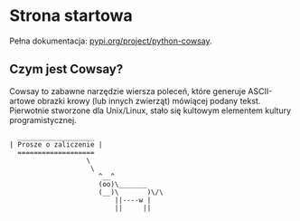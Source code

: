 # Strona startowa

Pełna dokumentacja: [pypi.org/project/python-cowsay](https://pypi.org/project/python-cowsay/).

## Czym jest Cowsay?

Cowsay to zabawne narzędzie wiersza poleceń, które generuje ASCII-artowe obrazki krowy (lub innych zwierząt) mówiącej podany tekst. Pierwotnie stworzone dla Unix/Linux, stało się kultowym elementem kultury programistycznej.
```text
  ___________________
| Prosze o zaliczenie |
  ===================
                   \
                    \
                      ^__^
                      (oo)\_______
                      (__)\       )\/\
                          ||----w |
                          ||     ||
```

